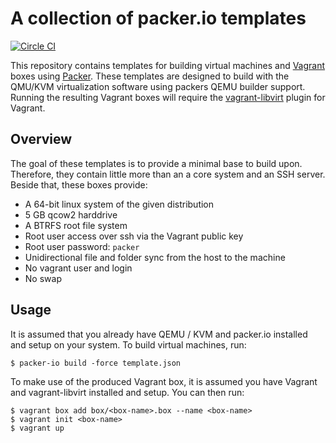 A collection of packer.io templates
===================================
[![Circle CI](https://circleci.com/gh/kampka/packer-templates.svg?style=svg)](https://circleci.com/gh/kampka/packer-templates)

This repository contains templates for building virtual machines and [Vagrant](http://www.vagrantup.com/) boxes using [Packer](http://www.packer.io/).
These templates are designed to build with the QMU/KVM virtualization software using packers QEMU builder support. Running the resulting Vagrant boxes will require the [vagrant-libvirt](https://github.com/pradels/vagrant-libvirt) plugin for Vagrant.


Overview
--------

The goal of these templates is to provide a minimal base to build upon.
Therefore, they contain little more than an a core system and an SSH server.
Beside that, these boxes provide:

 * A 64-bit linux system of the given distribution
 * 5 GB qcow2 harddrive
 * A BTRFS root file system
 * Root user access over ssh via the Vagrant public key
 * Root user password: `packer`
 * Unidirectional file and folder sync from the host to the machine
 * No vagrant user and login
 * No swap


Usage
-----

It is assumed that you already have QEMU / KVM and packer.io installed and setup on your system.
To build virtual machines, run:

    $ packer-io build -force template.json

To make use of the produced Vagrant box, it is assumed you have Vagrant and vagrant-libvirt installed and setup.
You can then run:

    $ vagrant box add box/<box-name>.box --name <box-name>
    $ vagrant init <box-name>
    $ vagrant up
